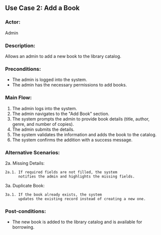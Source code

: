 ## Use Case 2: Add a Book

### Actor:
Admin

### Description:
Allows an admin to add a new book to the library catalog.

### Preconditions:

* The admin is logged into the system.
* The admin has the necessary permissions to add books.

### Main Flow:
1. The admin logs into the system. 
2. The admin navigates to the "Add Book" section. 
3. The system prompts the admin to provide book details (title, author, genre, and number of copies). 
4. The admin submits the details. 
5. The system validates the information and adds the book to the catalog. 
6. The system confirms the addition with a success message.

### Alternative Scenarios:

2a. Missing Details:

    2a.1. If required fields are not filled, the system 
          notifies the admin and highlights the missing fields.
3a. Duplicate Book:

    3a.1. If the book already exists, the system 
          updates the existing record instead of creating a new one.
### Post-conditions:

* The new book is added to the library catalog and is available for borrowing.
